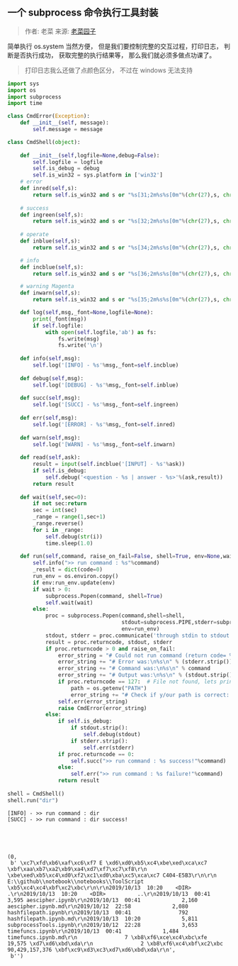 ## 一个 subprocess 命令执行工具封装

> 作者: 老菜   来源: [老菜园子](https://github.com/laocaiyuan)

简单执行 os.system 当然方便， 但是我们要控制完整的交互过程，打印日志， 判断是否执行成功， 获取完整的执行结果等， 那么我们就必须多做点功课了。

> 打印日志我么还做了点颜色区分， 不过在 windows 无法支持


```python
import sys
import os
import subprocess
import time

class CmdError(Exception):
    def __init__(self, message):
        self.message = message

class CmdShell(object):
    
    def __init__(self,logfile=None,debug=False):
        self.logfile = logfile
        self.is_debug = debug
        self.is_win32 = sys.platform in ['win32']
    # error
    def inred(self,s):
        return self.is_win32 and s or "%s[31;2m%s%s[0m"%(chr(27),s, chr(27))
    
    # success    
    def ingreen(self,s):
        return self.is_win32 and s or "%s[32;2m%s%s[0m"%(chr(27),s, chr(27))
    
    # operate
    def inblue(self,s):
        return self.is_win32 and s or "%s[34;2m%s%s[0m"%(chr(27),s, chr(27))

    # info
    def incblue(self,s):
        return self.is_win32 and s or "%s[36;2m%s%s[0m"%(chr(27),s, chr(27))

    # warning Magenta
    def inwarn(self,s):
        return self.is_win32 and s or "%s[35;2m%s%s[0m"%(chr(27),s, chr(27))

    def log(self,msg,_font=None,logfile=None):
        print(_font(msg)) 
        if self.logfile:
            with open(self.logfile,'ab') as fs:
                fs.write(msg)
                fs.write('\n')
                
    def info(self,msg):
        self.log('[INFO] - %s'%msg,_font=self.incblue)
        
    def debug(self,msg):
        self.log('[DEBUG] - %s'%msg,_font=self.inblue)
    
    def succ(self,msg):
        self.log('[SUCC] - %s'%msg,_font=self.ingreen)
    
    def err(self,msg):
        self.log('[ERROR] - %s'%msg,_font=self.inred)
        
    def warn(self,msg):
        self.log('[WARN] - %s'%msg,_font=self.inwarn)
        
    def read(self,ask):
        result = input(self.incblue('[INPUT] - %s'%ask))
        if self.is_debug:
            self.debug('<question - %s | answer - %s>'%(ask,result))
        return result
    
    def wait(self,sec=0):
        if not sec:return
        sec = int(sec)
        _range = range(1,sec+1)
        _range.reverse()
        for i in _range:
            self.debug(str(i))
            time.sleep(1.0)
    
    def run(self,command, raise_on_fail=False, shell=True, env=None,wait=0):
        self.info(">> run command : %s"%command)
        _result = dict(code=0)
        run_env = os.environ.copy()
        if env:run_env.update(env)
        if wait > 0:
            subprocess.Popen(command, shell=True)
            self.wait(wait)
        else:    
            proc = subprocess.Popen(command,shell=shell,
                                    stdout=subprocess.PIPE,stderr=subprocess.PIPE,
                                    env=run_env)
            stdout, stderr = proc.communicate('through stdin to stdout')
            result = proc.returncode, stdout, stderr
            if proc.returncode > 0 and raise_on_fail:
                error_string = "# Could not run command (return code= %s)\n" % proc.returncode
                error_string += "# Error was:\n%s\n" % (stderr.strip())
                error_string += "# Command was:\n%s\n" % command
                error_string += "# Output was:\n%s\n" % (stdout.strip())
                if proc.returncode == 127:  # File not found, lets print path
                    path = os.getenv("PATH")
                    error_string += "# Check if y/our path is correct: %s" % path
                self.err(error_string)
                raise CmdError(error_string)
            else:
                if self.is_debug:
                    if stdout.strip():
                        self.debug(stdout)
                    if stderr.strip():
                        self.err(stderr)
                if proc.returncode == 0:
                    self.succ(">> run command : %s success!"%command)
                else:
                    self.err(">> run command : %s failure!"%command)
                return result    
                
shell = CmdShell()
shell.run("dir")

```

    [INFO] - >> run command : dir
    [SUCC] - >> run command : dir success!
    




    (0,
     b' \xc7\xfd\xb6\xaf\xc6\xf7 E \xd6\xd0\xb5\xc4\xbe\xed\xca\xc7 \xbf\xaa\xb7\xa2\xb9\xa4\xd7\xf7\xc7\xf8\r\n \xbe\xed\xb5\xc4\xd0\xf2\xc1\xd0\xba\xc5\xca\xc7 C404-E5B3\r\n\r\n E:\\github\\notebook\\notebooks\\ToolScript \xb5\xc4\xc4\xbf\xc2\xbc\r\n\r\n2019/10/13  10:20    <DIR>          .\r\n2019/10/13  10:20    <DIR>          ..\r\n2019/10/13  00:41             3,595 aescipher.ipynb\r\n2019/10/13  00:41             2,160 aescipher.ipynb.md\r\n2019/10/12  22:58             2,080 hashfilepath.ipynb\r\n2019/10/13  00:41               792 hashfilepath.ipynb.md\r\n2019/10/13  10:20             5,811 subprocessTools.ipynb\r\n2019/10/12  22:28             3,653 timefuncs.ipynb\r\n2019/10/13  00:41             1,484 timefuncs.ipynb.md\r\n               7 \xb8\xf6\xce\xc4\xbc\xfe         19,575 \xd7\xd6\xbd\xda\r\n               2 \xb8\xf6\xc4\xbf\xc2\xbc 90,429,157,376 \xbf\xc9\xd3\xc3\xd7\xd6\xbd\xda\r\n',
     b'')


